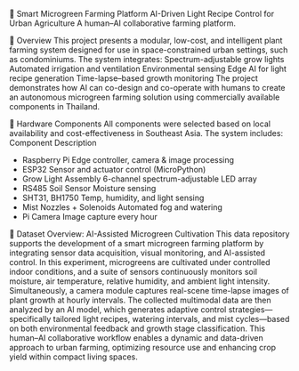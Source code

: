 🌱 Smart Microgreen Farming Platform
AI-Driven Light Recipe Control for Urban Agriculture
A human–AI collaborative farming platform.

📌 Overview
This project presents a modular, low-cost, and intelligent plant farming system designed for use in space-constrained urban settings, such as condominiums. The system integrates:
Spectrum-adjustable grow lights
Automated irrigation and ventilation
Environmental sensing
Edge AI for light recipe generation
Time-lapse–based growth monitoring
The project demonstrates how AI can co-design and co-operate with humans to create an autonomous microgreen farming solution using commercially available components in Thailand.

🔧 Hardware Components
All components were selected based on local availability and cost-effectiveness in Southeast Asia. The system includes:
Component	Description
-  Raspberry Pi	Edge controller, camera & image processing
-  ESP32	Sensor and actuator control (MicroPython)
- Grow Light Assembly	6-channel spectrum-adjustable LED array
- RS485 Soil Sensor	Moisture sensing
- SHT31, BH1750	Temp, humidity, and light sensing
- Mist Nozzles + Solenoids	Automated fog and watering
- Pi Camera	Image capture every hour

🌿 Dataset Overview: AI-Assisted Microgreen Cultivation
This data repository supports the development of a smart microgreen farming platform by integrating sensor data acquisition, visual monitoring, and AI-assisted control. In this experiment, microgreens are cultivated under controlled indoor conditions, and a suite of sensors continuously monitors soil moisture, air temperature, relative humidity, and ambient light intensity. Simultaneously, a camera module captures real-scene time-lapse images of plant growth at hourly intervals.
The collected multimodal data are then analyzed by an AI model, which generates adaptive control strategies—specifically tailored light recipes, watering intervals, and mist cycles—based on both environmental feedback and growth stage classification. This human–AI collaborative workflow enables a dynamic and data-driven approach to urban farming, optimizing resource use and enhancing crop yield within compact living spaces.
